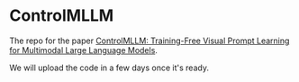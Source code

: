 # ControlMLLM
The repo for the paper [ControlMLLM: Training-Free Visual Prompt Learning for Multimodal Large Language Models](https://arxiv.org/abs/2407.21534).

We will upload the code in a few days once it's ready.
